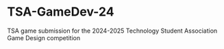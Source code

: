 # TSA-GameDev-24
TSA game submission for the 2024-2025 Technology Student Association Game Design competition

